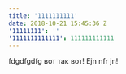 ```yaml
---
title: '1111111111'
date: 2018-10-21 15:45:36 Z
'11111111': ''
'1111111111111': 111111111111
---
```


fdgdfgdfg вот так вот! Ejn nfr jn!